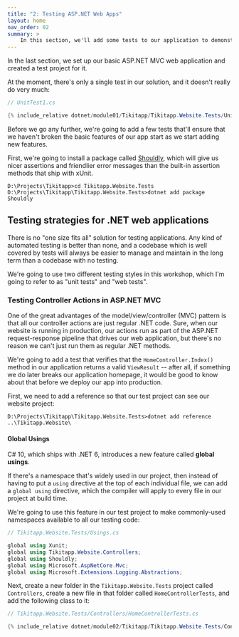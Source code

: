 ```yaml
---
title: "2: Testing ASP.NET Web Apps"
layout: home
nav_order: 02
summary: >
    In this section, we'll add some tests to our application to demonstrate two different testing styles that work well with ASP.NET Core web applications.
---
```

In the last section, we set up our basic ASP.NET MVC web application and created a test project for it.

At the moment, there's only a single test in our solution, and it doesn't really do very much:

```csharp
// UnitTest1.cs

{% include_relative dotnet/module01/Tikitapp/Tikitapp.Website.Tests/UnitTest1.cs %}
```

Before we go any further, we're going to add a few tests that'll ensure that we haven't broken the basic features of our app start as we start adding new features.

First, we're going to install a package called [Shouldly](https://www.nuget.org/packages/Shouldly), which will give us nicer assertions and friendlier error messages than the built-in assertion methods that ship with xUnit.

```
D:\Projects\Tikitapp>cd Tikitapp.Website.Tests
D:\Projects\Tikitapp\Tikitapp.Website.Tests>dotnet add package Shouldly
```

## Testing strategies for .NET web applications

There is no "one size fits all" solution for testing applications. Any kind of automated testing is better than none, and a codebase which is well covered by tests will always be easier to manage and maintain in the long term than a codebase with no testing.

We're going to use two different testing styles in this workshop, which I'm going to refer to as "unit tests" and "web tests".

### Testing Controller Actions in ASP.NET MVC

One of the great advantages of the model/view/controller (MVC) pattern is that all our controller actions are just regular .NET code. Sure, when our website is running in production, our actions run as part of the ASP.NET request-response pipeline that drives our web application, but there's no reason we can't just run them as regular .NET methods.

We're going to add a test that verifies that the `HomeController.Index()` method in our application returns a valid `ViewResult` -- after all, if something we do later breaks our application homepage, it would be good to know about that before we deploy our app into production.

First, we need to add a reference so that our test project can see our website project:

```
D:\Projects\Tikitapp\Tikitapp.Website.Tests>dotnet add reference ..\Tikitapp.Website\
```

#### Global Usings

C# 10, which ships with .NET 6, introduces a new feature called **global usings**.

If there's a namespace that's widely used in our project, then instead of having to put a `using` directive at the top of each individual file, we can add a `global using` directive, which the compiler will apply to every file in our project at build time.

We're going to use this feature in our test project to make commonly-used namespaces available to all our testing code:

```csharp
// Tikitapp.Website.Tests/Usings.cs

global using Xunit;
global using Tikitapp.Website.Controllers;
global using Shouldly;
global using Microsoft.AspNetCore.Mvc;
global using Microsoft.Extensions.Logging.Abstractions;
```

Next, create a new folder in the `Tikitapp.Website.Tests` project called `Controllers`, create a new file in that folder called `HomeControllerTests`, and add the following class to it:

```csharp
// Tikitapp.Website.Tests/Controllers/HomeControllerTests.cs

{% include_relative dotnet/module02/Tikitapp/Tikitapp.Website.Tests/Controllers/HomeControllerTests.cs %}
```



